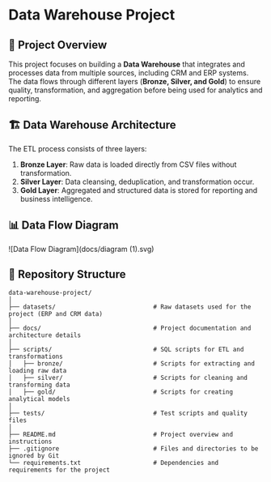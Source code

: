 # Data Warehouse Project

## 📌 Project Overview
This project focuses on building a **Data Warehouse** that integrates and processes data from multiple sources, including CRM and ERP systems. The data flows through different layers (**Bronze, Silver, and Gold**) to ensure quality, transformation, and aggregation before being used for analytics and reporting.

## 🏗️ Data Warehouse Architecture
The ETL process consists of three layers:

1. **Bronze Layer**: Raw data is loaded directly from CSV files without transformation.
2. **Silver Layer**: Data cleansing, deduplication, and transformation occur.
3. **Gold Layer**: Aggregated and structured data is stored for reporting and business intelligence.

## 📊 Data Flow Diagram

![Data Flow Diagram](docs/diagram (1).svg)

## 📂 Repository Structure
```
data-warehouse-project/
│
├── datasets/                           # Raw datasets used for the project (ERP and CRM data)
│
├── docs/                               # Project documentation and architecture details
│ 
├── scripts/                            # SQL scripts for ETL and transformations
│   ├── bronze/                         # Scripts for extracting and loading raw data
│   ├── silver/                         # Scripts for cleaning and transforming data
│   ├── gold/                           # Scripts for creating analytical models
│
├── tests/                              # Test scripts and quality files
│
├── README.md                           # Project overview and instructions
├── .gitignore                          # Files and directories to be ignored by Git
└── requirements.txt                    # Dependencies and requirements for the project
```


